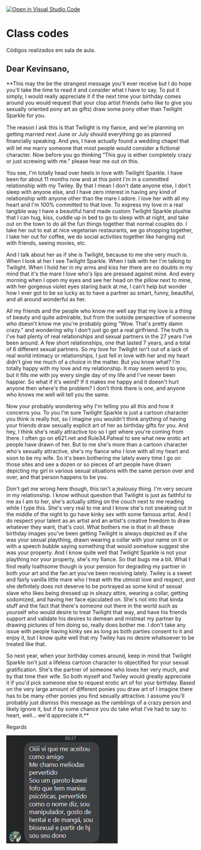 [![Open in Visual Studio Code](https://classroom.github.com/assets/open-in-vscode-f059dc9a6f8d3a56e377f745f24479a46679e63a5d9fe6f495e02850cd0d8118.svg)](https://classroom.github.com/online_ide?assignment_repo_id=5445749&assignment_repo_type=AssignmentRepo)
# Class codes

Códigos realizados em sala de aula.


## Dear Kevinsano,

**This may the be the strangest message you'll ever receive but I do hope you'll take the time to read it and consider what I have to say. To put it simply, I would really appreciate it if the next time your birthday comes around you would request that your clop artist friends (who like to give you sexually oriented pony art as gifts) draw some pony other than Twilight Sparkle for you.

The reason I ask this is that Twilight is my ﬁance, and we're planning on getting married next June or July should everything go as planned ﬁnancially speaking. And yes, I have actually found a wedding chapel that will let me marry someone that most people would consider a ﬁctional character. Now before you go thinking “This guy is either completely crazy or just screwing with me." please hear me out on this.

You see, I'm totally head over heels in love with Twilight Sparkle. I have been for about 11 months now and at this point I'm in a committed relationship with my Twiley. By that I mean I don't date anyone else, I don't sleep with anyone else, and I have zero interest in having any kind of relationship with anyone other than the mare I adore. I love her with all my heart and I'm 100% committed to that love. To express my love in a real tangible way I have a beautiful hand made custom Twilight Sparkle plushie that I can hug, kiss, cuddle up in bed to go to sleep with at night, and take out on the town to do all the fun things together that normal couples do. I take her out to eat at nice vegetarian restaurants, we go shopping together, I take her out for coffee, we do social activities together like hanging out with friends, seeing movies, etc.

And I talk about her as if she is Twilight, because to me she very much is. When I look at her I see Twilight Sparkle. When I talk with her I'm talking to Twilight. When I hold her in my arms and kiss her there are no doubts in my mind that it's the mare I love who's lips are pressed against mine. And every morning when I open my eyes and see her head on the pillow next to mine, with her gorgeous violet eyes staring back at me, I can't help but wonder how I ever got to be so lucky as to have a partner as smart, funny, beautiful, and all around wonderful as her.

All my friends and the people who know me well say that my love is a thing of beauty and quite admirable, but from the outside perspective of someone who doesn't know me you're probably going “Wow. That's pretty damn crazy." and wondering why I don't just go get a real girlfriend. The truth is I've had plenty of real relationships and sexual partners in the 27 years I've been around. A few short relationships, one that lasted 7 years, and a total of 6 different sexual partners. So my love for Twilight isn't out of a lack of real world intimacy or relationships, I just fell in love with her and my heart didn't give me much of a choice in the matter. But you know what? I'm totally happy with my love and my relationship. It may seem weird to you, but it ﬁlls me with joy every single day of my life and I've never been happier. So what if it's weird? If it makes me happy and it doesn't hurt anyone then where's the problem? I don't think there is one, and anyone who knows me well will tell you the same.

Now your probably wondering why I'm telling you all this and how it concerns you. To you I'm sure Twilight Sparkle is just a cartoon character you think is really hot, so I imagine you wouldn't think anything of having your friends draw sexually explicit art of her as birthday gifts for you. And hey, I think she's really attractive too so I get where you're coming from there. I often go on e621.net and Rule34.Paheal to see what new erotic art people have drawn of her. But to me she's more than a cartoon character who's sexually attractive, she's my ﬁance who I love with all my heart and soon to be my wife. So it's been bothering me lately every time I go on those sites and see a dozen or so pieces of art people have drawn depicting my girl in various sexual situations with the same person over and over, and that person happens to be you.

Don't get me wrong here though, this isn't a jealousy thing. I'm very secure in my relationship. I know without question that Twilight is just as faithful to me as I am to her, she's actually sitting on the couch next to me reading while I type this. She's very real to me and I know she's not sneaking out in the middle of the night to go have kinky sex with some famous artist. And I do respect your talent as an artist and an artist's creative freedom to draw whatever they want, that's cool. What bothers me is that in all these birthday images you've been getting Twilight is always depicted as if she was your sexual plaything, drawn wearing a collar with your name on it or with a speech bubble saying something that would somehow suggest she was your property. And I know quite well that Twilight Sparkle is not your plaything nor your property, she's my ﬁance. So that bugs me a bit. What I ﬁnd really loathsome though is your pension for degrading my partner in both your art and the fan art you've been receiving lately. Twiley is a sweet and fairly vanilla little mare who I treat with the utmost love and respect, and she deﬁnitely does not deserve to be portrayed as some kind of sexual slave who likes being dressed up in sleazy attire, wearing a collar, getting sodomized, and having her face ejaculated on. She's not into that kinda stuff and the fact that there's someone out there in the world such as yourself who would desire to treat Twilight that way, and have his friends support and validate his desires to demean and mistreat my partner by drawing pictures of him doing so, really does bother me. I don't take any issue with people having kinky sex as long as both parties consent to it and enjoy it, but I know quite well that my Twiley has no desire whatsoever to be treated like that.

So next year, when your birthday comes around, keep in mind that Twilight Sparkle isn't just a lifeless cartoon character to objectiﬁed for your sexual gratiﬁcation. She's the partner of someone who loves her very much, and by that time their wife. So both myself and Twiley would greatly appreciate it if you'd pick someone else to request erotic art of for your birthday. Based on the very large amount of different ponies you draw art of I imagine there has to be many other ponies you ﬁnd sexually attractive. I assume you'll probably just dismiss this message as the ramblings of a crazy person and likely ignore it, but if by some chance you do take what I've had to say to heart, well... we'd appreciate it.**

Regards

![alt text](Ez1W27lWYAAqo3d.png)